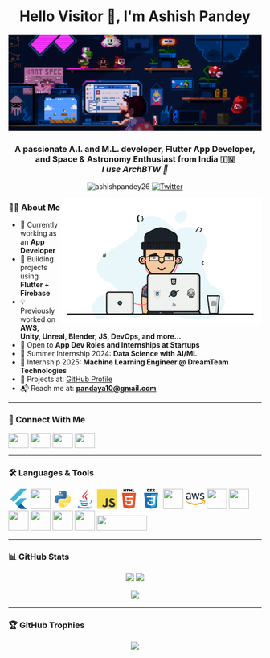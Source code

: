<h1 align="center">Hello Visitor 👋, I'm Ashish Pandey</h1>
<div align="center">
  <img src="https://raw.githubusercontent.com/ashishpandey26/ashishpandey26/main/banner1.gif" />
</div>

<h3 align="center">
  A passionate A.I. and M.L. developer, Flutter App Developer, and Space & Astronomy Enthusiast from India 🇮🇳 <br> 
  <i>I use ArchBTW 🚀</i>
</h3>

<p align="center">
  <img src="https://komarev.com/ghpvc/?username=ashishpandey26&label=Profile%20views&color=0e75b6&style=flat" alt="ashishpandey26" />
  <a href="https://twitter.com/0ashishpandey0" target="_blank">
    <img src="https://img.shields.io/twitter/follow/0ashishpandey0?logo=twitter&style=for-the-badge" alt="Twitter" />
  </a>
</p>

<img align="right" alt="Coding" width="400" src="https://raw.githubusercontent.com/ashishpandey26/ashishpandey26/main/coder.gif" />

### 👨‍💻 About Me
- 🔭 Currently working as an **App Developer**
- 🌱 Building projects using **Flutter + Firebase**
- 💡 Previously worked on **AWS, Unity, Unreal, Blender, JS, DevOps, and more...**
- 🤝 Open to **App Dev Roles and Internships at Startups**
- 🧠 Summer Internship 2024: **Data Science with AI/ML**
- 🧠 Internship 2025: **Machine Learning Engineer @ DreamTeam Technologies**
- 📁 Projects at: [GitHub Profile](https://github.com/ashishpandey26)
- 📬 Reach me at: **pandaya10@gmail.com**

---

### 🔗 Connect With Me

<p>
  <a href="https://twitter.com/0ashishpandey0" target="blank"><img align="center" src="https://raw.githubusercontent.com/rahuldkjain/github-profile-readme-generator/master/src/images/icons/Social/twitter.svg" height="30" width="40" /></a>
  <a href="https://linkedin.com/in/ashish-pandey-astronom" target="blank"><img align="center" src="https://raw.githubusercontent.com/rahuldkjain/github-profile-readme-generator/master/src/images/icons/Social/linked-in-alt.svg" height="30" width="40" /></a>
  <a href="https://instagram.com/ashishpandey_26" target="blank"><img align="center" src="https://raw.githubusercontent.com/rahuldkjain/github-profile-readme-generator/master/src/images/icons/Social/instagram.svg" height="30" width="40" /></a>
  <a href="https://www.hackerrank.com/pandaya10" target="blank"><img align="center" src="https://raw.githubusercontent.com/rahuldkjain/github-profile-readme-generator/master/src/images/icons/Social/hackerrank.svg" height="30" width="40" /></a>
</p>

---

### 🛠️ Languages & Tools

<p align="left">
  <img src="https://raw.githubusercontent.com/devicons/devicon/master/icons/flutter/flutter-original.svg" width="40" height="40" />
  <img src="https://www.vectorlogo.zone/logos/dartlang/dartlang-icon.svg" width="40" height="40" />
  <img src="https://raw.githubusercontent.com/devicons/devicon/master/icons/python/python-original.svg" width="40" height="40" />
  <img src="https://raw.githubusercontent.com/devicons/devicon/master/icons/java/java-original.svg" width="40" height="40" />
  <img src="https://raw.githubusercontent.com/devicons/devicon/master/icons/javascript/javascript-original.svg" width="40" height="40" />
  <img src="https://raw.githubusercontent.com/devicons/devicon/master/icons/html5/html5-original-wordmark.svg" width="40" height="40" />
  <img src="https://raw.githubusercontent.com/devicons/devicon/master/icons/css3/css3-original-wordmark.svg" width="40" height="40" />
  <img src="https://www.vectorlogo.zone/logos/firebase/firebase-icon.svg" width="40" height="40" />
  <img src="https://raw.githubusercontent.com/devicons/devicon/master/icons/amazonwebservices/amazonwebservices-original-wordmark.svg" width="40" height="40" />
  <img src="https://www.vectorlogo.zone/logos/google_cloud/google_cloud-icon.svg" width="40" height="40" />
  <img src="https://www.vectorlogo.zone/logos/tensorflow/tensorflow-icon.svg" width="40" height="40" />
  <img src="https://www.vectorlogo.zone/logos/unity3d/unity3d-icon.svg" width="40" height="40" />
  <img src="https://download.blender.org/branding/community/blender_community_badge_white.svg" width="40" height="40" />
  <img src="https://cdn4.iconfinder.com/data/icons/logos-3/600/React.js_logo-1024.png" width="40" height="40" />
  <img src="https://cdn3.iconfinder.com/data/icons/teenyicons-outline-vol-2/15/nextjs-128.png" width="40" height="40" />
  <img src="https://archlinux.org/static/logos/archlinux-logo-dark-1200dpi.b42bd35d5916.png" width="100" height="30" />
</p>

---

### 📊 GitHub Stats

<div align="center">
  <img src="https://github-readme-stats.vercel.app/api?username=ashishpandey26&show_icons=true&theme=tokyonight&rank_icon=github" width="48%" />
  <img src="https://github-readme-streak-stats.herokuapp.com/?user=ashishpandey26&theme=tokyonight" width="48%" />
  <br><br>
  <img src="https://github-readme-stats.vercel.app/api/top-langs/?username=ashishpandey26&layout=compact&theme=tokyonight" width="40%" />
</div>

---

### 🏆 GitHub Trophies

<div align="center">
  <img src="https://github-profile-trophy.vercel.app/?username=ashishpandey26&theme=juicyfresh&no-frame=true&no-bg=false&margin-w=10" />
</div>
